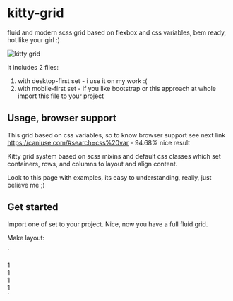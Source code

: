# kitty-grid
fluid and modern scss grid based on flexbox and css variables, bem ready, hot like your girl :)

![kitty grid](https://chpic.su/_data/stickers/k/kocheng/kocheng_036.webp)

It includes 2 files:
1. with desktop-first set - i use it on my work :(
2. with mobile-first set - if you like bootstrap or this approach at whole import this file to your project

## Usage, browser support
This grid based on css variables, so to know browser support see next link https://caniuse.com/#search=css%20var - 94.68% nice result

Kitty grid system based on scss mixins and default css classes which set containers, rows, and columns to layout and align content.

Look to this page with examples, its easy to understanding, really, just believe me ;)

## Get started
Import one of set to your project. Nice, now you have a full fluid grid.

Make layout:

`<div class="row">
   <div class="row__item">1</div>
   <div class="row__item">1</div>
   <div class="row__item">1</div>
   <div class="row__item">1</div>
</div>`


